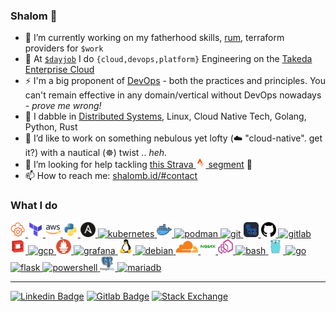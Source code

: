 ### Shalom 👋

- 🔭 I’m currently working on my fatherhood skills, [rum](https://github.com/shalomb/rum), terraform providers for `$work`
- 👨 At [`$dayjob`](https://www.takeda.com/sk-sk/who-we-are/icc/) I do `{cloud,devops,platform}` Engineering on the [Takeda Enterprise Cloud](https://www.takeda.com/newsroom/newsreleases/2020/takeda-accelerates-digital-transformation-with-accenture-and-aws/)
- ⚡ I'm a big proponent of [DevOps](https://www.dynatrace.com/news/blog/what-is-devops-gene-kim-offers-an-expert-view/) - both the practices and principles. You can't remain effective in any domain/vertical without DevOps nowadays - _prove me wrong!_
- 🌱 I dabble in [Distributed Systems](https://www.confluent.io/learn/distributed-systems/), Linux, Cloud Native Tech, Golang, Python, Rust
- 👯 I’d like to work on something nebulous yet lofty (☁️ "cloud-native". get it?) with a nautical (☸) twist .. _heh_.
- 🤔 I’m looking for help tackling [this Strava <img src="img/strava.png" height="16" width="16" /> segment](https://www.strava.com/segments/21756358) 🚴
- 📫 How to reach me: [shalomb.id/#contact](https://shalomb.id/#contact)

<h3 align="left">What I do</h3>
<p align="left">
 <a href="https://en.wikipedia.org/wiki/Platform_as_a_service" target="_blank"> <img src="img/paas.png" alt="PaaS" width="24" height="24"/> </a>
 <a href="https://terraform.io/" target="_blank"> <img src="img/terraform.png" alt="terraform" width="24" height="24"/> </a>
 <a href="https://aws.amazon.com" target="_blank"> <img src="img/aws.webp" alt="aws" width="24" height="24"/> </a>
 <a href="https://www.python.org" target="_blank"> <img src="https://raw.githubusercontent.com/devicons/devicon/master/icons/python/python-original.svg" alt="python" width="24" height="24"/> </a>
 <a href="https://ansible.com/" target="_blank"> <img src="img/ansible.png" alt="ansible" width="24" height="24"/> </a>
 <a href="https://kubernetes.io" target="_blank"> <img src="https://www.vectorlogo.zone/logos/kubernetes/kubernetes-icon.svg" alt="kubernetes" width="24" height="24"/> </a>
 <a href="https://www.docker.com/" target="_blank"> <img src="img/docker.png" alt="docker" width="24" height="24"/> </a>
 <a href="https://podman.io/" target="_blank"> <img src="https://appimage.github.io/database/Podman/icons/256x256/podman.png" alt="podman" width="24" height="24"/> </a>
 <a href="https://git-scm.com/" target="_blank"> <img src="https://www.vectorlogo.zone/logos/git-scm/git-scm-icon.svg" alt="git" width="24" height="24"/> </a>
 <a href="https://docs.github.com/en/actions" target="_blank"> <img src="https://raw.githubusercontent.com/jpb06/jpb06/master/icons/GithubActions-Dark.svg" alt="github_action" width="24" height="24"\> </a>
 <a href="https://github.com/" target="_blank"> <img src="img/github.png" alt="github" width="24" height="24"/> </a>
 <a href="https://gitlab.com/" target="_blank"> <img src="https://upload.wikimedia.org/wikipedia/commons/thumb/3/35/GitLab_icon.svg/1246px-GitLab_icon.svg.png" alt="gitlab" width="24" height="24"/> </a>
 <a href="https://openstack.org" target="_blank"> <img src="img/openstack.png" alt="openstack" width="24" height="24"/> </a>
 <a href="https://cloud.google.com" target="_blank"> <img src="https://www.vectorlogo.zone/logos/google_cloud/google_cloud-icon.svg" alt="gcp" width="24" height="24"/> </a>
 <a href="https://prometheus.io/" target="_blank"> <img src="img/prometheus.png" alt="prometheus" width="24" height="24"/> </a>
 <a href="https://grafana.com/" target="_blank"> <img src="https://www.vectorlogo.zone/logos/grafana/grafana-icon.svg" alt="grafana" width="24" height="24"/> </a>
 <a href="https://www.linux.org/" target="_blank"> <img src="https://raw.githubusercontent.com/devicons/devicon/master/icons/linux/linux-original.svg" alt="linux" width="24" height="24"/> </a>
 <a href="https://www.debian.org/" target="_blank"> <img src="https://upload.wikimedia.org/wikipedia/commons/thumb/6/66/Openlogo-debianV2.svg/967px-Openlogo-debianV2.svg.png" alt="debian" width="24" height="24"/> </a>
 <a href="https://www.cloudflare.com/" target="_blank"> <img src="img/cloudflare.png" alt="cloudflare" width="36" height="24"/> </a>
 <a href="https://www.nginx.com/" target="_blank"> <img src="https://raw.githubusercontent.com/devicons/devicon/master/icons/nginx/nginx-original.svg" alt="nginx" width="24" height="24"/> </a>
 <a href="https://envoyproxy.io/" target="_blank"> <img src="img/envoy.png" alt="envoy" width="24" height="24"/> </a>
 <a href="https://www.gnu.org/software/bash/" target="_blank"> <img src="https://www.vectorlogo.zone/logos/gnu_bash/gnu_bash-icon.svg" alt="bash" width="24" height="24"/> </a>
 <a href="https://golang.org" target="_blank"> <img src="https://raw.githubusercontent.com/devicons/devicon/master/icons/go/go-original.svg" alt="go" width="24" height="24"/> </a>
 <a href="https://www.rust-lang.org/" target="_blank"> <img src="https://www.rust-lang.org/logos/rust-logo-32x32.png" alt="go" width="24" height="24"/> </a>
 <a href="https://flask.palletsprojects.com/" target="_blank"> <img src="https://www.vectorlogo.zone/logos/pocoo_flask/pocoo_flask-icon.svg" alt="flask" width="24" height="24"/> </a>
 <a href="https://devblogs.microsoft.com/powershell/powershell-core-6-0-generally-available-ga-and-supported/" target="_blank"> <img src="https://upload.wikimedia.org/wikipedia/commons/a/af/PowerShell_Core_6.0_icon.png" alt="powershell" width="24" height="24"/> </a>
 <a href="https://www.postgresql.org" target="_blank"> <img src="https://raw.githubusercontent.com/devicons/devicon/master/icons/postgresql/postgresql-original-wordmark.svg" alt="postgresql" width="24" height="24"/> </a>
 <a href="https://mariadb.org/" target="_blank"> <img src="https://www.vectorlogo.zone/logos/mariadb/mariadb-icon.svg" alt="mariadb" width="24" height="24"/> </a>

</p>

---

[![Linkedin Badge](https://img.shields.io/badge/-shalombhooshi-blue?style=flat-square&logo=Linkedin&logoColor=white&link=https://www.linkedin.com/in/shalombhooshi/)](https://www.linkedin.com/in/shalombhooshi/)
[![Gitlab Badge](https://img.shields.io/badge/GitLab-330F63?style=for-the-badge&logo=gitlab&logoColor=white)](https://gitlab.com/shalomb)
[![Stack Exchange](https://img.shields.io/badge/StackExchange-%23ffffff.svg?style=for-the-badge&logo=StackExchange)](https://stackoverflow.com/users/742600/shalomb)
